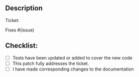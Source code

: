 ## Description
<!-- Please include a summary of the change. Also include relevant motivation and context. -->

<!--- Jira ticket number (e.g., 123). Delete if there's no ticket. Don't include full link or project name. -->
Ticket: 

<!-- Remove if not applicable -->
Fixes #(issue)

## Checklist:
- [ ] Tests have been updated or added to cover the new code <!--- If the change isn't maintenance related, update the tests at https://github.com/openvinotoolkit/openvino.genai/tree/master/tests or explain in the description why the tests don't need an update. -->
- [ ] This patch fully addresses the ticket. <!--- If follow-up pull requests are needed, specify in description. -->
- [ ] I have made corresponding changes to the documentation
